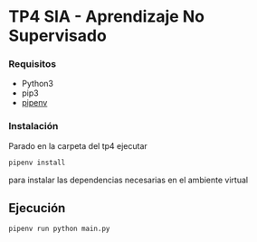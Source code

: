 
# TP4 SIA - Aprendizaje No Supervisado

### Requisitos

- Python3
- pip3
- [pipenv](https://pypi.org/project/pipenv/)

### Instalación

Parado en la carpeta del tp4 ejecutar

```sh
pipenv install
```

para instalar las dependencias necesarias en el ambiente virtual

## Ejecución

```
pipenv run python main.py
```

